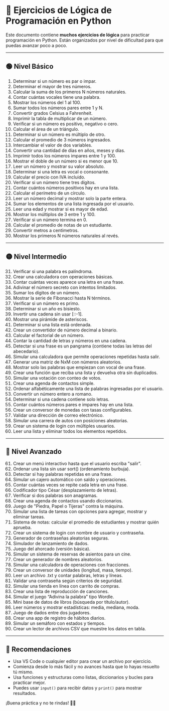 # 🧠 Ejercicios de Lógica de Programación en Python

Este documento contiene **muchos ejercicios de lógica** para practicar programación en Python. Están organizados por nivel de dificultad para que puedas avanzar poco a poco.

---

## 🟢 Nivel Básico

1. Determinar si un número es par o impar.
2. Determinar el mayor de tres números.
3. Calcular la suma de los primeros N números naturales.
4. Contar cuántas vocales tiene una palabra.
5. Mostrar los números del 1 al 100.
6. Sumar todos los números pares entre 1 y N.
7. Convertir grados Celsius a Fahrenheit.
8. Imprimir la tabla de multiplicar de un número.
9. Verificar si un número es positivo, negativo o cero.
10. Calcular el área de un triángulo.
11. Determinar si un número es múltiplo de otro.
12. Calcular el promedio de 3 números ingresados.
13. Intercambiar el valor de dos variables.
14. Convertir una cantidad de días en años, meses y días.
15. Imprimir todos los números impares entre 1 y 100.
16. Mostrar el doble de un número si es menor que 10.
17. Leer un número y mostrar su valor absoluto.
18. Determinar si una letra es vocal o consonante.
19. Calcular el precio con IVA incluido.
20. Verificar si un número tiene tres dígitos.
21. Contar cuántos números positivos hay en una lista.
22. Calcular el perímetro de un círculo.
23. Leer un número decimal y mostrar solo la parte entera.
24. Sumar los elementos de una lista ingresada por el usuario.
25. Leer una edad y mostrar si es mayor de edad.
26. Mostrar los múltiplos de 3 entre 1 y 100.
27. Verificar si un número termina en 0.
28. Calcular el promedio de notas de un estudiante.
29. Convertir metros a centímetros.
30. Mostrar los primeros N números naturales al revés.

---

## 🟡 Nivel Intermedio

31. Verificar si una palabra es palíndroma.
32. Crear una calculadora con operaciones básicas.
33. Contar cuántas veces aparece una letra en una frase.
34. Adivinar el número secreto con intentos limitados.
35. Sumar los dígitos de un número.
36. Mostrar la serie de Fibonacci hasta N términos.
37. Verificar si un número es primo.
38. Determinar si un año es bisiesto.
39. Invertir una cadena sin usar [::-1].
40. Mostrar una pirámide de asteriscos.
41. Determinar si una lista está ordenada.
42. Crear un convertidor de número decimal a binario.
43. Calcular el factorial de un número.
44. Contar la cantidad de letras y números en una cadena.
45. Detectar si una frase es un pangrama (contiene todas las letras del abecedario).
46. Simular una calculadora que permite operaciones repetidas hasta salir.
47. Generar una matriz de NxM con números aleatorios.
48. Mostrar solo las palabras que empiezan con vocal de una frase.
49. Crear una función que reciba una lista y devuelva otra sin duplicados.
50. Simular una votación con conteo de votos.
51. Crear una agenda de contactos simple.
52. Ordenar alfabéticamente una lista de palabras ingresadas por el usuario.
53. Convertir un número entero a romano.
54. Determinar si una cadena contiene solo letras.
55. Contar cuántos números pares e impares hay en una lista.
56. Crear un conversor de monedas con tasas configurables.
57. Validar una dirección de correo electrónico.
58. Simular una carrera de autos con posiciones aleatorias.
59. Crear un sistema de login con múltiples usuarios.
60. Leer una lista y eliminar todos los elementos repetidos.

---

## 🔴 Nivel Avanzado

61. Crear un menú interactivo hasta que el usuario escriba "salir".
62. Ordenar una lista sin usar sort() (ordenamiento burbuja).
63. Detectar si hay palabras repetidas en una frase.
64. Simular un cajero automático con saldo y operaciones.
65. Contar cuántas veces se repite cada letra en una frase.
66. Codificador tipo César (desplazamiento de letras).
67. Verificar si dos palabras son anagramas.
68. Crear una agenda de contactos usando diccionarios.
69. Juego de "Piedra, Papel o Tijeras" contra la máquina.
70. Simular una lista de tareas con opciones para agregar, mostrar y eliminar tareas.
71. Sistema de notas: calcular el promedio de estudiantes y mostrar quién aprueba.
72. Crear un sistema de login con nombre de usuario y contraseña.
73. Generador de contraseñas aleatorias seguras.
74. Simulador de lanzamiento de dados.
75. Juego del ahorcado (versión básica).
76. Simular un sistema de reservas de asientos para un cine.
77. Crear un generador de nombres aleatorios.
78. Simular una calculadora de operaciones con fracciones.
79. Crear un conversor de unidades (longitud, masa, tiempo).
80. Leer un archivo .txt y contar palabras, letras y líneas.
81. Validar una contraseña según criterios de seguridad.
82. Simular una tienda en línea con carrito de compras.
83. Crear una lista de reproducción de canciones.
84. Simular el juego “Adivina la palabra” tipo Wordle.
85. Mini base de datos de libros (búsqueda por título/autor).
86. Leer números y mostrar estadísticas: media, mediana, moda.
87. Juego de dados entre dos jugadores.
88. Crear una app de registro de hábitos diarios.
89. Simular un semáforo con estados y tiempos.
90. Crear un lector de archivos CSV que muestre los datos en tabla.

---

## 🚀 Recomendaciones

- Usa VS Code o cualquier editor para crear un archivo por ejercicio.
- Comienza desde lo más fácil y no avances hasta que lo hayas resuelto tú mismo.
- Usa funciones y estructuras como listas, diccionarios y bucles para practicar mejor.
- Puedes usar `input()` para recibir datos y `print()` para mostrar resultados.

¡Buena práctica y no te rindas! 💪🐍